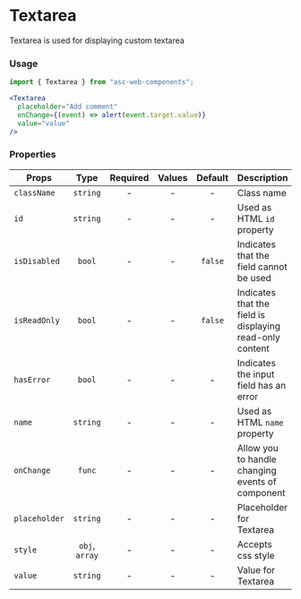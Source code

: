 # Textarea

Textarea is used for displaying custom textarea

### Usage

```js
import { Textarea } from "asc-web-components";
```

```jsx
<Textarea
  placeholder="Add comment"
  onChange={(event) => alert(event.target.value)}
  value="value"
/>
```

### Properties

| Props         |      Type      | Required | Values | Default | Description                                              |
| ------------- | :------------: | :------: | :----: | :-----: | -------------------------------------------------------- |
| `className`   |    `string`    |    -     |   -    |    -    | Class name                                               |
| `id`          |    `string`    |    -     |   -    |    -    | Used as HTML `id` property                               |
| `isDisabled`  |     `bool`     |    -     |   -    | `false` | Indicates that the field cannot be used                  |
| `isReadOnly`  |     `bool`     |    -     |   -    | `false` | Indicates that the field is displaying read-only content |
| `hasError`    |     `bool`     |    -     |   -    |    -    | Indicates the input field has an error                   |
| `name`        |    `string`    |    -     |   -    |    -    | Used as HTML `name` property                             |
| `onChange`    |     `func`     |    -     |   -    |    -    | Allow you to handle changing events of component         |
| `placeholder` |    `string`    |    -     |   -    |    -    | Placeholder for Textarea                                 |
| `style`       | `obj`, `array` |    -     |   -    |    -    | Accepts css style                                        |
| `value`       |    `string`    |    -     |   -    |    -    | Value for Textarea                                       |
